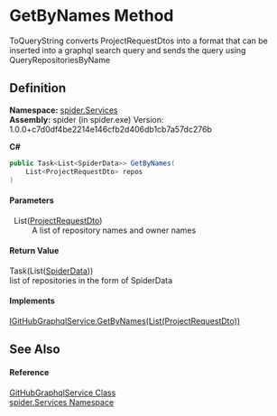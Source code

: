 # GetByNames Method


ToQueryString converts ProjectRequestDtos into a format that can be inserted into a graphql search query and sends the query using QueryRepositoriesByName



## Definition
**Namespace:** <a href="c6df77e0-28de-d4ed-9b46-1241a40828db">spider.Services</a>  
**Assembly:** spider (in spider.exe) Version: 1.0.0+c7d0df4be2214e146cfb2d406db1cb7a57dc276b

**C#**
``` C#
public Task<List<SpiderData>> GetByNames(
	List<ProjectRequestDto> repos
)
```



#### Parameters
<dl><dt>  List(<a href="12393ff2-f4e8-f895-f359-5363e9206efc">ProjectRequestDto</a>)</dt><dd>A list of repository names and owner names</dd></dl>

#### Return Value
Task(List(<a href="c0c784bf-c2ba-668f-3837-4e1d39c9d7e4">SpiderData</a>))  
list of repositories in the form of SpiderData

#### Implements
<a href="c9cd78f9-7467-b675-5744-d6a079e924c1">IGitHubGraphqlService.GetByNames(List(ProjectRequestDto))</a>  


## See Also


#### Reference
<a href="dfcd0dda-1a22-945e-c8e0-186fc06cea47">GitHubGraphqlService Class</a>  
<a href="c6df77e0-28de-d4ed-9b46-1241a40828db">spider.Services Namespace</a>  
